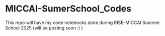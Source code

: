 # MICCAI-SumerSchool_Codes
This repo will have my code notebooks done during RISE-MICCAI Summer School 2025 (will be posting soon :) )
